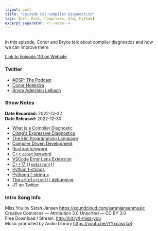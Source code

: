 ```yaml
---
layout: post
title: "Episode CX: Compiler Diagnostics"
tags: [C++, Rust, Compilers, Elm, Python]
excerpt_separator: <!--more-->
---
```


<div id="buzzsprout-player-11952322"></div><script src="https://www.buzzsprout.com/1501960/11952322-episode-cx-compiler-diagnostics.js?container_id=buzzsprout-player-11952322&player=small" type="text/javascript" charset="utf-8"></script>

<br>In this episode, Conor and Bryce talk about compiler diagnostics and how we can improve them.
 
<!--more-->

[Link to Episode 110 on Website](https://adspthepodcast.com/2022/12/30/Episode-110.html)

### Twitter
 
* [ADSP: The Podcast](https://twitter.com/adspthepodcast) 
* [Conor Hoekstra](https://twitter.com/code_report)
* [Bryce Adelstein Lelbach](https://twitter.com/blelbach)

### Show Notes
 
**Date Recorded:** 2022-12-22 <br>
**Date Released:** 2022-12-30

* [What is a Compiler Diagnostic](https://stackoverflow.com/questions/56886917/what-is-compiler-diagnostic)
* [Clang's Expressive Diagnostics](https://clang.llvm.org/diagnostics.html)
* [The Elm Programming Language](https://elm-lang.org/)
* [Compiler Driven Development](https://codeburst.io/lets-write-some-elm-100c38c4b42f)
* [Rust `mut` keyword](https://doc.rust-lang.org/std/keyword.mut.html)
* [C++ `const` keyword](https://en.cppreference.com/w/cpp/keyword/const)
* [VSCode Error Lens Extension](https://marketplace.visualstudio.com/items?itemName=usernamehw.errorlens)
* [C++17 `[[nodiscard]]`](https://en.cppreference.com/w/cpp/language/attributes/nodiscard)
* [Python f-strings](https://docs.python.org/3/tutorial/inputoutput.html#formatted-string-literals)
* [Pythong f-string =](https://docs.python.org/3/tutorial/inputoutput.html#formatted-string-literals)
* [The art of `printf()` debugging](https://tedspence.com/the-art-of-printf-debugging-7d5274d6af44)
* [JT on Twitter](https://twitter.com/jntrnr)

### Intro Song Info
 
Miss You by Sarah Jansen https://soundcloud.com/sarahjansenmusic<br>
Creative Commons — Attribution 3.0 Unported — CC BY 3.0<br>
Free Download / Stream: http://bit.ly/l-miss-you<br>
Music promoted by Audio Library https://youtu.be/iYYxnasvfx8<br>
